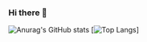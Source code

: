 ### Hi there 👋

![Anurag's GitHub stats](https://github-readme-stats.vercel.app/api?username=claudioitalian12&show_icons=true)
[![Top Langs](https://github-readme-stats.vercel.app/api/top-langs/?username=claudioitalian12&layout=compact)]

